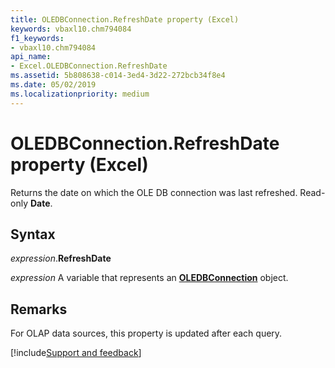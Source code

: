 ```yaml
---
title: OLEDBConnection.RefreshDate property (Excel)
keywords: vbaxl10.chm794084
f1_keywords:
- vbaxl10.chm794084
api_name:
- Excel.OLEDBConnection.RefreshDate
ms.assetid: 5b808638-c014-3ed4-3d22-272bcb34f8e4
ms.date: 05/02/2019
ms.localizationpriority: medium
---
```



# OLEDBConnection.RefreshDate property (Excel)

Returns the date on which the OLE DB connection was last refreshed. Read-only **Date**.


## Syntax

_expression_.**RefreshDate**

_expression_ A variable that represents an **[OLEDBConnection](Excel.OLEDBConnection.md)** object.


## Remarks

For OLAP data sources, this property is updated after each query.




[!include[Support and feedback](~/includes/feedback-boilerplate.md)]